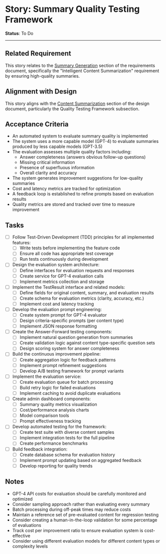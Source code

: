 # Story: Summary Quality Testing Framework

**Status**: To Do

---

## Related Requirement
This story relates to the [Summary Generation](../requirements.md#2-content-organization) section of the requirements document, specifically the "Intelligent Content Summarization" requirement by ensuring high-quality summaries.

## Alignment with Design
This story aligns with the [Content Summarization](../design.md#feature-content-summarization) section of the design document, particularly the Quality Testing Framework subsection.

## Acceptance Criteria
- An automated system to evaluate summary quality is implemented
- The system uses a more capable model (GPT-4) to evaluate summaries produced by less capable models (GPT-3.5)
- The evaluation assesses multiple quality factors including:
  - Answer completeness (answers obvious follow-up questions)
  - Missing critical information
  - Presence of superfluous information
  - Overall clarity and accuracy
- The system generates improvement suggestions for low-quality summaries
- Cost and latency metrics are tracked for optimization
- A feedback loop is established to refine prompts based on evaluation results
- Quality metrics are stored and tracked over time to measure improvement

## Tasks
- [ ] Follow Test-Driven Development (TDD) principles for all implemented features:
  - [ ] Write tests before implementing the feature code
  - [ ] Ensure all code has appropriate test coverage
  - [ ] Run tests continuously during development
- [ ] Design the evaluation system architecture:
  - [ ] Define interfaces for evaluation requests and responses
  - [ ] Create service for GPT-4 evaluation calls
  - [ ] Implement metrics collection and storage
- [ ] Implement the TestResult interface and related models:
  - [ ] Define fields for original content, summary, and evaluation results
  - [ ] Create schema for evaluation metrics (clarity, accuracy, etc.)
  - [ ] Implement cost and latency tracking
- [ ] Develop the evaluation prompt engineering:
  - [ ] Create system prompt for GPT-4 evaluator
  - [ ] Design criteria-specific prompts (per content type)
  - [ ] Implement JSON response formatting
- [ ] Create the Answer-Forward testing components:
  - [ ] Implement natural question generation from summaries
  - [ ] Create validation logic against content type-specific question sets
  - [ ] Design scoring system for answer completeness
- [ ] Build the continuous improvement pipeline:
  - [ ] Create aggregation logic for feedback patterns
  - [ ] Implement prompt refinement suggestions
  - [ ] Develop A/B testing framework for prompt variants
- [ ] Implement the evaluation service:
  - [ ] Create evaluation queue for batch processing
  - [ ] Build retry logic for failed evaluations
  - [ ] Implement caching to avoid duplicate evaluations
- [ ] Create admin dashboard components:
  - [ ] Summary quality metrics visualization
  - [ ] Cost/performance analysis charts
  - [ ] Model comparison tools
  - [ ] Prompt effectiveness tracking
- [ ] Develop automated testing for the framework:
  - [ ] Create test suite with diverse content samples
  - [ ] Implement integration tests for the full pipeline
  - [ ] Create performance benchmarks
- [ ] Build feedback integration:
  - [ ] Create database schema for evaluation history
  - [ ] Implement prompt updating based on aggregated feedback
  - [ ] Develop reporting for quality trends

## Notes
- GPT-4 API costs for evaluation should be carefully monitored and optimized
- Consider sampling approach rather than evaluating every summary
- Batch processing during off-peak times may reduce costs
- Maintain a reference set of pre-evaluated content for regression testing
- Consider creating a human-in-the-loop validation for some percentage of evaluations
- Track cost per improvement ratio to ensure evaluation system is cost-effective
- Consider using different evaluation models for different content types or complexity levels 